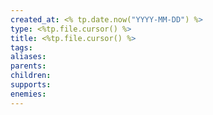```yaml
---
created_at: <% tp.date.now("YYYY-MM-DD") %>
type: <%tp.file.cursor() %>
title: <%tp.file.cursor() %>
tags:
aliases: 
parents: 
children: 
supports: 
enemies:
---
```

